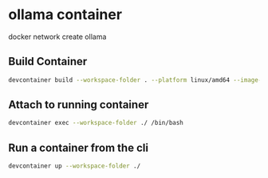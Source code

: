 # ollama container

docker network create ollama

## Build Container

```bash
devcontainer build --workspace-folder . --platform linux/amd64 --image-name docker.io/robinmordasiewicz/ollama:latest --output type=docker --no-cache false
```

## Attach to running container

```bash
devcontainer exec --workspace-folder ./ /bin/bash
```

## Run a container from the cli

```bash
devcontainer up --workspace-folder ./
```

